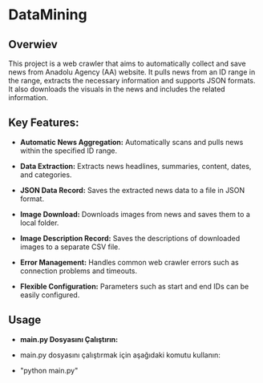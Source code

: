 # DataMining

## Overwiev
This project is a web crawler that aims to automatically collect and save news from Anadolu Agency (AA) website. It pulls news from an ID range in the range, extracts the necessary information and supports JSON formats. It also downloads the visuals in the news and includes the related information.

## Key Features:

- **Automatic News Aggregation:** Automatically scans and pulls news within the specified ID range.

- **Data Extraction:** Extracts news headlines, summaries, content, dates, and categories.

- **JSON Data Record:** Saves the extracted news data to a file in JSON format.

- **Image Download:** Downloads images from news and saves them to a local folder.

- **Image Description Record:** Saves the descriptions of downloaded images to a separate CSV file.

- **Error Management:** Handles common web crawler errors such as connection problems and timeouts.

- **Flexible Configuration:** Parameters such as start and end IDs can be easily configured.


## Usage

- **main.py Dosyasını Çalıştırın:**

- main.py dosyasını çalıştırmak için aşağıdaki komutu kullanın:

- "python main.py"


